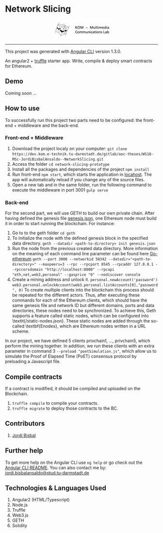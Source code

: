 # Network Slicing

<p align="center">		
  <img src="./network-slicing-prototype/src/assets/img/kom_logo.png">		
 </p>		
 	
 ------------------------		

This project was generated with [Angular CLI](https://github.com/angular/angular-cli) version 1.3.0.

An angular2 + [truffle](https://github.com/trufflesuite/truffle) starter app. Write, compile & deploy smart contracts for Ethereum.

## Demo

Coming soon ...

## How to use

To successfully run this project two parts need to be configured: the front-end + middleware and the back-end.

### Front-end + Middleware

1. Download the project localy on your computer: `git clone https://dev.kom.e-technik.tu-darmstadt.de/gitlab/aoc-theses/WS18-MSc-JordiBisbalAnsaldo--NetworkSlicing.git`
2. Access the folder `cd network-slicing-prototype`
3. Install all the packages and dependencies of the project `npm install`
4. Run front-end `npm start`, which starts the application in [locahost](http://localhost:8000). The app will automatically reload if you change any of the source files.
5. Open a new tab and in the same folder, run the following command to execute the middleware in port 3001 `gulp serve`

### Back-end

For the second part, we will use GETH to build our own private chain. After having defined the genesis file [genesis.json](https://lightrains.com/blogs/genesis-json-parameter-explained-ethereum), one Ethereum node must build it in order to start running the blockchain. For instance:

1. Go to to the geth folder `cd geth`
2. To initialize the node with the defined genesis block in the specified data directory.
`geth --datadir <path-to-directory> init genesis.json`
3. Run the node from the previous created data directory. More information on the meaning of each command line parameter can be found here [Go-ethereum](https://github.com/ethereum/go-ethereum/wiki/Command-Line-Options)
`geth --port 3000 --networkid 58342 --datadir="<path-to-directory>" --maxpeers=3 --rpc --rpcport 8545 --rpcaddr 127.0.0.1 --rpccorsdomain "http://localhost:8000" --rpcapi "eth,net,web3,personal" --gasprice "0" --nodiscover console`
4. Create a mining address and unlock it.
`personal.newAccount('password')`
`web3.personal.unlockAccount(web3.personal.listAccounts[0],"password", 0)`
To create multiple clients into the blockchain this process should be repeated for the different actors. Thus, after executing these commands for each of the Ethereum clients, which should have the same genesis file and network ID but different domains, ports and data directories, these nodes need to be synchronized. To achieve this, Geth supports a feature called static nodes, which can be configured into \textit{<path-to-directory>/static-nodes.json}. These static nodes are added through the so-called \textbf{Enodes}, which are Ethereum nodes written in a URL scheme.

In our project, we have defined 5 clients privchain1, ..., privchain5, which perform the mining together. In addition, we run these clients with an extra parameter in command 3 `--preload "poetSimulation.js"`, which allow us to simulate the Proof of Elapsed Time (PoET) consensus protocol by preloading a Javascript file.

## Compile contracts

If a contract is modified, it should be compiled and uploaded on the Blockchain.

1. `truffle compile` to compile your contracts.
2. `truffle migrate` to deploy those contracts to the BC.


## Contributors
1. [Jordi Bisbal](https://dev.kom.e-technik.tu-darmstadt.de/gitlab/jb64lori)

## Further help

To get more help on the Angular CLI use `ng help` or go check out the [Angular CLI README](https://github.com/angular/angular-cli/blob/master/README.md).
You can also contact me by: jordi.bisbalansaldo@stud.tu-darmstadt.de

## Technologies & Languages Used
1. Angular2 (HTML/Typescript)
2. Node.js
3. Truffle
4. Web3.js
5. GETH
6. Solidity


